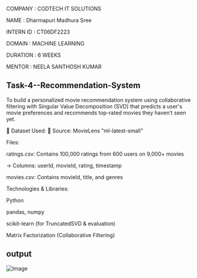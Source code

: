 COMPANY : CODTECH IT SOLUTIONS

NAME : Dharmapuri Madhura Sree

INTERN ID : CT06DF2223

DOMAIN : MACHINE LEARNING

DURATION : 6 WEEKS

MENTOR : NEELA SANTHOSH KUMAR

## Task-4--Recommendation-System

To build a personalized movie recommendation system using collaborative filtering with Singular Value Decomposition (SVD) that predicts a user's movie preferences and recommends top-rated movies they haven’t seen yet.

📂 Dataset Used:
📁 Source: MovieLens "ml-latest-small"

Files:

ratings.csv: Contains 100,000 ratings from 600 users on 9,000+ movies

→ Columns: userId, movieId, rating, timestamp

movies.csv: Contains movieId, title, and genres

Technologies & Libraries:

Python

pandas, numpy

scikit-learn (for TruncatedSVD & evaluation)

Matrix Factorization (Collaborative Filtering)

## output

![Image](https://github.com/user-attachments/assets/a519990a-a2ed-410d-8543-247e898d719e)
